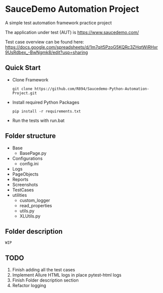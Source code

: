 # SauceDemo Automation Project

A simple test automation framework practice project

The application under test (AUT) is https://www.saucedemo.com/

Test case overview can be found here: https://docs.google.com/spreadsheets/d/1m7qit5PzoG5KQRc3ZHqtWiRHxr9UsRdbex_-BwNgmk8/edit?usp=sharing

## Quick Start
* Clone Framework

  `git clone https://github.com/R894/Saucedemo-Python-Automation-Project.git`
* Install required Python Packages

  `pip install -r requirements.txt`
* Run the tests with run.bat


## Folder structure
* Base
  * BasePage.py
* Configurations
  * config.ini
* Logs
* PageObjects
* Reports
* Screenshots
* TestCases
* utilities
  * custom_logger
  * read_properties
  * utils.py
  * XLUtils.py

## Folder description

`WIP`

## TODO

1. Finish adding all the test cases
2. Implement Allure HTML logs in place pytest-html logs
3. Finish Folder description section
4. Refactor logging

